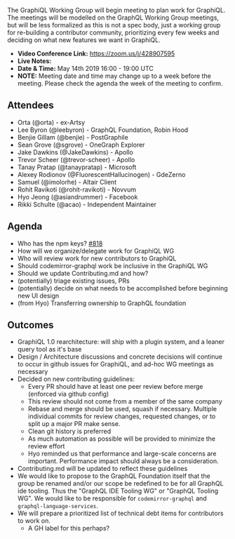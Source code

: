 The GraphiQL Working Group will begin meeting to plan work for GraphiQL. The meetings will be modelled on the GraphQL Working Group meetings, but will be less formalized as this is not a spec body, just a working group for re-building a contributor community, prioritizing every few weeks and deciding on what new features we want in GraphiQL.

- **Video Conference Link:** https://zoom.us/j/428907595
- **Live Notes:**
- **Date & Time:** May 14th 2019 16:00 - 19:00 UTC
- **NOTE:** Meeting date and time may change up to a week before the meeting. Please check the agenda the week of the meeting to confirm.

## Attendees

- Orta (@orta) - ex-Artsy
- Lee Byron (@leebyron) - GraphQL Foundation, Robin Hood
- Benjie Gillam (@benjie) - PostGraphile
- Sean Grove (@sgrove) - OneGraph Explorer
- Jake Dawkins (@JakeDawkins) - Apollo
- Trevor Scheer (@trevor-scheer) - Apollo
- Tanay Pratap (@tanaypratap) - Microsoft
- Alexey Rodionov (@FluorescentHallucinogen) - GdeZerno
- Samuel (@imolorhe) - Altair Client
- Rohit Ravikoti (@rohit-ravikoti) - Novvum
- Hyo Jeong (@asiandrummer) - Facebook
- Rikki Schulte (@acao) - Independent Maintainer

## Agenda

- Who has the npm keys? [#818](https://github.com/graphql/graphiql/issues/818)
- How will we organize/delegate work for GraphiQL WG
- Who will review work for new contributors to GraphiQL
- Should codemirror-graphql work be inclusive in the GraphiQL WG
- Should we update Contributing.md and how?
- (potentially) triage existing issues, PRs
- (potentially) decide on what needs to be accomplished before beginning new UI design
- (from Hyo) Transferring ownership to GraphQL foundation

## Outcomes

- GraphiQL 1.0 rearchitecture: will ship with a plugin system, and a leaner query tool as it's base
- Design / Architecture discussions and concrete decisions will continue to occur in github issues for GraphiQL, and ad-hoc WG meetings as necessary
- Decided on new contributing guidelines:
  - Every PR should have at least one peer review before merge (enforced via github config)
  - This review should not come from a member of the same company
  - Rebase and merge should be used, squash if necessary. Multiple individual commits for review changes, requested changes, or to split up a major PR make sense.
  - Clean git history is preferred
  - As much automation as possible will be provided to minimize the review effort
  - Hyo reminded us that performance and large-scale concerns are important. Performance impact should always be a consideration.
- Contributing.md will be updated to reflect these guidelines
- We would like to propose to the GraphQL Foundation itself that the group be renamed and/or our scope be redefined to be for all GraphQL ide tooling. Thus the "GraphQL IDE Tooling WG" or "GraphQL Tooling WG". We would like to be responsible for `codemirror-graphql` and `graphql-language-services`.
- We will prepare a prioritized list of technical debt items for contributors to work on.
  - A GH label for this perhaps?
